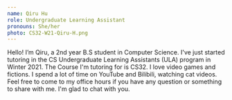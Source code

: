```yaml
---
name: Qiru Hu
role: Undergraduate Learning Assistant
pronouns: She/her
photo: CS32-W21-Qiru-H.png
---
```


Hello! I’m Qiru, a 2nd year B.S student in Computer Science. I've just started tutoring in the CS Undergraduate Learning Assistants (ULA) program in Winter 2021. The Course I'm tutoring for is CS32. I love video games and fictions. I spend a lot of time on YouTube and Bilibili, watching cat videos. Feel free to come to my office hours if you have any question or something to share with me. I'm glad to chat with you.
